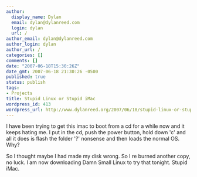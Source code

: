```yaml
---
author:
  display_name: Dylan
  email: dylan@dylanreed.com
  login: dylan
  url: /
author_email: dylan@dylanreed.com
author_login: dylan
author_url: /
categories: []
comments: []
date: "2007-06-18T15:30:26Z"
date_gmt: 2007-06-18 21:30:26 -0500
published: true
status: publish
tags:
- Projects
title: Stupid Linux or Stupid iMac
wordpress_id: 413
wordpress_url: http://www.dylanreed.org/2007/06/18/stupid-linux-or-stupid-imac/
---
```


I have been trying to get this imac to boot from a cd for a while now and it keeps hating me. I put in the cd, push the power button, hold down 'c' and all it does is flash the folder '?' nonsense and then loads the normal OS. Why?

So I thought maybe I had made my disk wrong. So I re burned another copy, no luck. I am now downloading Damn Small Linux to try that tonight. Stupid iMac.  

